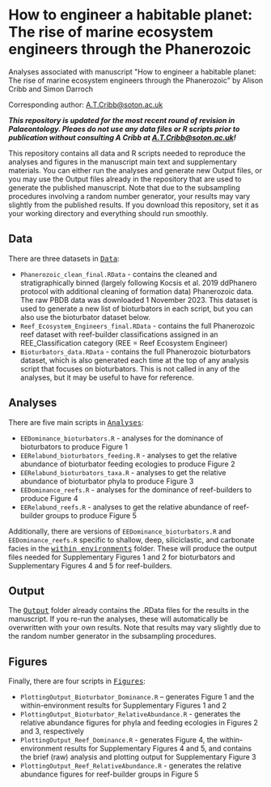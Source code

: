 # How to engineer a habitable planet: The rise of marine ecosystem engineers through the Phanerozoic
Analyses associated with manuscript "How to engineer a habitable planet: The rise of marine ecosystem engineers through the Phanerozoic" by Alison Cribb and Simon Darroch

Corresponding author: A.T.Cribb@soton.ac.uk

 <i><b> This repository is updated for the most recent round of revision in Palaeontology. Pleaes do not use any data files or R scripts prior to publication without consulting A Cribb at A.T.Cribb@soton.ac.uk! </i></b>

This repository contains all data and R scripts needed to reproduce the analyses and figures in the manuscript main text and supplementary materials. You can either run the analyses and generate new Output files, or you may use the Output files already in the repository that are used to generate the published manuscript. Note that due to the subsampling procedures involving a random number generator, your results may vary slightly from the published results. If you download this repository, set it as your working directory and everything should run smoothly.

## Data
There are three datasets in <kbd>[Data](https://github.com/atcribb/Rise-of-the-Ecosystem-Engineers/tree/main/Data)</kbd>:

* ``Phanerozoic_clean_final.RData`` - contains the cleaned and stratigraphically binned (largely following Kocsis et al. 2019 ddPhanero protocol with additional cleaning of formation data) Phanerozoic data. The raw PBDB data was downloaded 1 November 2023. This dataset is used to generate a new list of bioturbators in each script, but you can also use the bioturbator dataset below. 
* ``Reef_Ecosystem_Engineers_final.RData`` - contains the full Phanerozoic reef dataset with reef-builder classifications assigned in an REE_Classification category (REE = Reef Ecosystem Engineer)
* ``Bioturbators_data.RData`` - contains the full Phanerozoic bioturbators dataset, which is also generated each time at the top of any analysis script that focuses on bioturbators. This is not called in any of the analyses, but it may be useful to have for reference.


## Analyses
There are five main scripts in <kbd>[Analyses](https://github.com/atcribb/Rise-of-the-Ecosystem-Engineers/tree/main/Analyses)</kbd>:

* ``EEDominance_bioturbators.R`` - analyses for the dominance of bioturbators to produce Figure 1
* ``EERelabund_bioturbators_feeding.R`` - analyses to get the relative abundance of bioturbator feeding ecologies to produce Figure 2
* ``EERelabund_bioturbators_taxa.R`` - analyses to get the relative abundance of bioturbator phyla to produce Figure 3
* ``EEDominance_reefs.R`` - analyses for the dominance of reef-builders to produce Figure 4
* ``EERelabund_reefs.R`` - analyses to get the relative abundance of reef-builder groups to produce Figure 5

Additionally, there are versions of ``EEDominance_bioturbators.R`` and ``EEDominance_reefs.R`` specific to shallow, deep, siliciclastic, and carbonate facies in the <kbd>[within environments](https://github.com/atcribb/Rise-of-the-Ecosystem-Engineers/tree/main/Analyses/within_environments)</kbd> folder. These will produce the output files needed for Supplementary Figures 1 and 2 for bioturbators and Supplementary Figures 4 and 5 for reef-builders.

## Output 
The <kbd>[Output](https://github.com/atcribb/Rise-of-the-Ecosystem-Engineers/tree/main/Output)</kbd> folder already contains the .RData files for the results in the manuscript. If you re-run the analyses, these will automatically be overwritten with your own results. Note that results may vary slightly due to the random number generator in the subsampling procedures.


## Figures
Finally, there are four scripts in <kbd>[Figures](https://github.com/atcribb/Rise-of-the-Ecosystem-Engineers/tree/main/Figures)</kbd>:

* ``PlottingOutput_Bioturbator_Dominance.R`` – generates Figure 1 and the within-environment results for Supplementary Figures 1 and 2
* ``PlottingOutput_Bioturbator_RelativeAbundance.R`` - generates the relative abundance figures for phyla and feeding ecologies in Figures 2 and 3, respectively
* ``PlottingOutput_Reef_Dominance.R`` - generates Figure 4, the within-environment results for Supplementary Figures 4 and 5, and contains the brief (raw) analysis and plotting output for Supplementary Figure 3
* ``PlottingOutput_Reef_RelativeAbundance.R`` - generates the relative abundance figures for reef-builder groups in Figure 5
